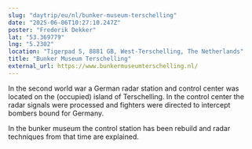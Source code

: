 ```yaml
---
slug: "daytrip/eu/nl/bunker-museum-terschelling"
date: "2025-06-06T10:27:10.247Z"
poster: "Frederik Dekker"
lat: "53.369779"
lng: "5.2302"
location: "Tigerpad 5, 8881 GB, West-Terschelling, The Netherlands"
title: "Bunker Museum Terschelling"
external_url: https://www.bunkermuseumterschelling.nl/
---
```

In the second world war a German radar station and control center was located on the (occupied) island of Terschelling. In the control center the radar signals were processed and fighters were directed to intercept bombers bound for Germany. 

In the bunker museum the control station has been rebuild and radar techniques from that time are explained.
